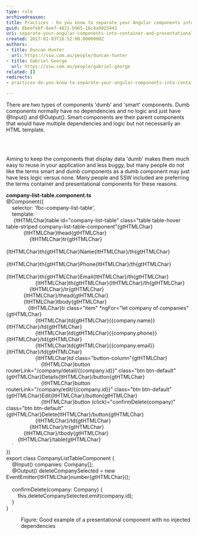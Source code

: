 ```yaml
---
type: rule
archivedreason: 
title: Practices - Do you know to separate your Angular components into container and presentational components?
guid: 8beefebf-8aef-4821-b965-16c4a9923443
uri: separate-your-angular-components-into-container-and-presentational
created: 2017-01-03T16:52:00.0000000Z
authors:
- title: Duncan Hunter
  url: https://ssw.com.au/people/duncan-hunter
- title: Gabriel George
  url: https://ssw.com.au/people/gabriel-george
related: []
redirects:
- practices-do-you-know-to-separate-your-angular-components-into-container-and-presentational-components

---
```



<p class="ssw15-rteElement-P">​​​​There are two types of components 'dumb' and 'smart' components. Dumb components normally have no dependencies and no logic and just have @Input() and @Output(). Smart components are their parent components that would have multiple dependencies and logic but not necessarily an HTML template.​<br></p>
<br><excerpt class='endintro'></excerpt><br>
<p class="ssw15-rteElement-P">​​Aiming to keep the components that display data 'dumb' makes them much easy to reuse in your application and less buggy, but many people do not like the terms smart and dumb components as a dumb component may just have less logic versus none. Many people and SSW included are preferring the terms container and presentational components for these reasons.​​​<br></p><p class="ssw15-rteElement-CodeArea"><b>company-list-table.component.ts</b><br>@Component(&#123;<br>&#160; &#160; selector&#58; 'fbc-company-list-table',<br>&#160; &#160; template&#58; `<br>&#160;&#160; &#160; {ltHTMLChar}table id=&quot;company-list-table&quot; class=&quot;table table-hover table-striped company-list-table-component&quot;{gtHTMLChar}<br>&#160; &#160; &#160; &#160; &#160; &#160; {ltHTMLChar}thead{gtHTMLChar}<br>&#160; &#160; &#160; &#160; &#160; &#160; &#160; &#160; {ltHTMLChar}tr{gtHTMLChar}<br>&#160; &#160; &#160; &#160; &#160; &#160; &#160; &#160; &#160; &#160; {ltHTMLChar}th{gtHTMLChar}Name{ltHTMLChar}/th{gtHTMLChar}<br>&#160; &#160; &#160; &#160; &#160; &#160; &#160; &#160; &#160; &#160; {ltHTMLChar}th{gtHTMLChar}Phone{ltHTMLChar}/th{gtHTMLChar}<br>&#160; &#160; &#160; &#160; &#160; &#160; &#160; &#160; &#160; &#160; {ltHTMLChar}th{gtHTMLChar}Email{ltHTMLChar}/th{gtHTMLChar}<br>&#160; &#160; &#160; &#160; &#160; &#160; &#160; &#160; &#160; &#160; {ltHTMLChar}th{gtHTMLChar}{ltHTMLChar}/th{gtHTMLChar}<br>&#160; &#160; &#160; &#160; &#160; &#160; &#160; &#160; {ltHTMLChar}/tr{gtHTMLChar}<br>&#160; &#160; &#160; &#160; &#160; &#160; {ltHTMLChar}/thead{gtHTMLChar}<br>&#160; &#160; &#160; &#160; &#160; &#160; {ltHTMLChar}tbody{gtHTMLChar}<br>&#160;&#160; &#160; &#160; &#160; &#160; &#160; &#160; {ltHTMLChar}tr class=&quot;item&quot; *ngFor=&quot;let company of companies&quot;{gtHTMLChar}<br>&#160; &#160; &#160; &#160; &#160; &#160; &#160; &#160; &#160; &#160; {ltHTMLChar}td{gtHTMLChar}&#123;&#123;company.name&#125;&#125;{ltHTMLChar}/td{gtHTMLChar}<br>&#160; &#160; &#160; &#160; &#160; &#160; &#160; &#160; &#160; &#160; {ltHTMLChar}td{gtHTMLChar}&#123;&#123;company.phone&#125;&#125;{ltHTMLChar}/td{gtHTMLChar}<br>&#160; &#160; &#160; &#160; &#160; &#160; &#160; &#160; &#160; &#160; {ltHTMLChar}td{gtHTMLChar}&#123;&#123;company.email&#125;&#125;{ltHTMLChar}/td{gtHTMLChar}<br>&#160; &#160; &#160; &#160; &#160; &#160; &#160; &#160; &#160; &#160; {ltHTMLChar}td class=&quot;button-column&quot;{gtHTMLChar}<br>&#160; &#160; &#160; &#160; &#160; &#160; &#160; &#160; &#160; &#160; &#160; &#160; {ltHTMLChar}button routerLink=&quot;/company/detail/&#123;&#123;company.id&#125;&#125;&quot; class=&quot;btn btn-default&quot; {gtHTMLChar}Details{ltHTMLChar}/button{gtHTMLChar}<br>&#160; &#160; &#160; &#160; &#160; &#160; &#160; &#160; &#160; &#160; &#160; &#160; {ltHTMLChar}button routerLink=&quot;/company/edit/&#123;&#123;company.id&#125;&#125;&quot; class=&quot;btn btn-default&quot; {gtHTMLChar}Edit{ltHTMLChar}/button{gtHTMLChar}<br>&#160; &#160; &#160; &#160; &#160; &#160; &#160; &#160; &#160; &#160; &#160; &#160; {ltHTMLChar}button (click)=&quot;confirmDelete(company)&quot; class=&quot;btn btn-default&quot;{gtHTMLChar}Delete{ltHTMLChar}/button{gtHTMLChar}<br>&#160; &#160; &#160; &#160; &#160; &#160; &#160; &#160; &#160; &#160; {ltHTMLChar}/td{gtHTMLChar}<br>&#160; &#160; &#160; &#160; &#160; &#160; &#160; &#160; {ltHTMLChar}/tr{gtHTMLChar}<br>&#160; &#160; &#160; &#160; &#160; &#160; {ltHTMLChar}/tbody{gtHTMLChar}<br>&#160; &#160; &#160; &#160; {ltHTMLChar}/table{gtHTMLChar}<br>&#160; &#160; `<br>&#125;)<br>export class CompanyListTableComponent &#123;<br>&#160; &#160; @Input() companies&#58; Company[];<br>&#160; &#160; @Output() deleteCompanySelected = new EventEmitter{ltHTMLChar}number{gtHTMLChar}();<br>&#160; &#160; &#160;<br>&#160; &#160; confirmDelete(company&#58; Company) &#123;<br>&#160; &#160; &#160; &#160;&#160;this.deleteCompanySelected.emit(company.id);​<br>&#160; &#160; &#125;<br>&#125;</p><dd class="ssw15-rteElement-FigureGood">​Figure&#58; Good example of a presenta​​tional component with no injected dependencies​<br></dd>


